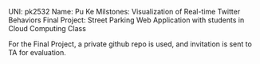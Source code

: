 UNI: pk2532
Name: Pu Ke
Milstones: Visualization of Real-time Twitter Behaviors
Final Project: Street Parking Web Application with students in Cloud Computing Class

For the Final Project, a private github repo is used, and invitation is sent to TA for evaluation.
